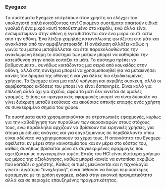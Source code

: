 ### Eyegaze

Τα συστήματα Eyegaze επιτρέπουν στον χρήστη να ελέγχει τον υπολογιστή απλά κοιτάζοντας τον! Ορισμένα συστήματα απαιτούν ειδικά γυαλιά ή ένα μικρό κουτί τοποθετημένο στο κεφάλι, ενώ άλλα είναι ενσωματωμένα στην οθόνη ή εγκαθίστανται σαν ένα μικρό κουτί κάτω από την οθόνη. Ένα λέιζερ χαμηλής κατανάλωσης φωτίζεται στο μάτι και ανακλάται από τον αμφιβληστροειδή. Η ανάκλαση αλλάζει καθώς η γωνία του ματιού μεταβάλλεται και έτσι παρακολουθώντας την ανακλώμενη δέσμη το σύστημα των ματιών μπορεί να καθορίσει την κατεύθυνση στην οποία κοιτάζει το μάτι. Το σύστημα πρέπει να βαθμονομείται, συνήθως κοιτάζοντας μια σειρά από κουκκίδες στην οθόνη, αλλά στη συνέχεια μπορεί να χρησιμοποιηθεί για να μετακινήσει κανείς τον δρομέα της οθόνης ή και για άλλες πιο εξειδικευμένες χρήσεις. Το Eyegaze είναι μια πολύ γρήγορη και ακριβής συσκευή, αλλά οι ακριβέστερες εκδόσεις του μπορεί να είναι δαπανηρές. Είναι καλό για επιλογή αλλά όχι για σχέδιο, αφού το μάτι δεν κινείται σε ομαλές γραμμές. Επίσης σε πραγματικές εφαρμογές μπορεί να είναι δύσκολο να γίνει διάκριση μεταξύ εκούσιας και ακούσιας οπτικής επαφής ενός χρήστη σε συγκεκριμένο σημείο του χώρου.

Τα συστήματα αυτά χρησιμοποιούνται σε στρατιωτικές εφαρμογές, κυρίως για την καθοδήγηση των πυραύλων των αεροσκαφών στους στόχους τους, ενώ παράλληλα αρχίζουν να βρίσκουν πιο ειρηνικές χρήσεις, για άτομα με ειδικές ανάγκες και για εργαζόμενους σε περιβάλλοντα όπου είναι αδύνατο να χρησιμοποιούν τα χέρια τους. Η σπανιότητα του Eyegaze οφείλεται εν μέρει στην καινοτομία του και εν μέρει στο κόστος του,
καθώς συνήθως βρίσκεται μόνο σε συγκεκριμένες εφαρμογές που σχετίζονται με συγκεκριμένο τομέα. Εντός του HCI είναι ιδιαίτερα χρήσιμο ως μέρος της αξιολόγησης, καθώς μπορεί κανείς να εντοπίσει ακριβώς πού κοιτάζει ο χρήστης. Καθώς οι τιμές μειώνονται και η τεχνολογία γίνεται λιγότερο "ενοχλητική", είναι πιθανόν να δούμε περισσότερες εφαρμογές με τη χρήση eyegaze, ειδικά στην εικονική πραγματικότητα αλλά και σε περιοχές επαυξημένης πραγματικότητας.
